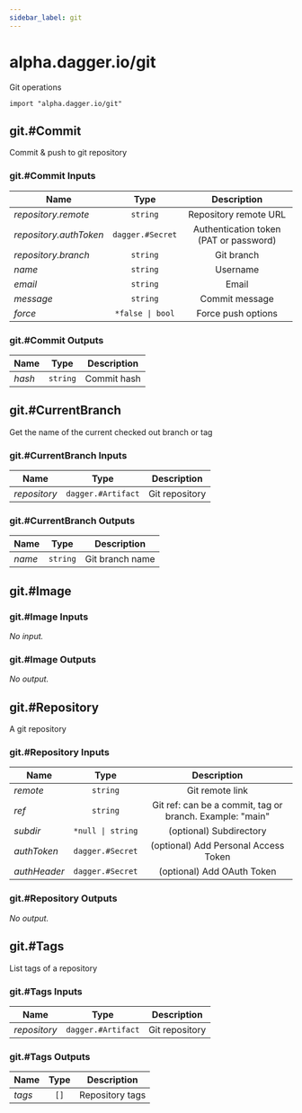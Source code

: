 ```yaml
---
sidebar_label: git
---
```


# alpha.dagger.io/git

Git operations

```cue
import "alpha.dagger.io/git"
```

## git.#Commit

Commit & push to git repository

### git.#Commit Inputs

| Name                     | Type                | Description                              |
| -------------            |:-------------:      |:-------------:                           |
|*repository.remote*       | `string`            |Repository remote URL                     |
|*repository.authToken*    | `dagger.#Secret`    |Authentication token (PAT or password)    |
|*repository.branch*       | `string`            |Git branch                                |
|*name*                    | `string`            |Username                                  |
|*email*                   | `string`            |Email                                     |
|*message*                 | `string`            |Commit message                            |
|*force*                   | `*false \| bool`    |Force push options                        |

### git.#Commit Outputs

| Name             | Type              | Description        |
| -------------    |:-------------:    |:-------------:     |
|*hash*            | `string`          |Commit hash         |

## git.#CurrentBranch

Get the name of the current checked out branch or tag

### git.#CurrentBranch Inputs

| Name             | Type                  | Description        |
| -------------    |:-------------:        |:-------------:     |
|*repository*      | `dagger.#Artifact`    |Git repository      |

### git.#CurrentBranch Outputs

| Name             | Type              | Description        |
| -------------    |:-------------:    |:-------------:     |
|*name*            | `string`          |Git branch name     |

## git.#Image

### git.#Image Inputs

_No input._

### git.#Image Outputs

_No output._

## git.#Repository

A git repository

### git.#Repository Inputs

| Name             | Type                 | Description                                                |
| -------------    |:-------------:       |:-------------:                                             |
|*remote*          | `string`             |Git remote link                                             |
|*ref*             | `string`             |Git ref: can be a commit, tag or branch. Example: "main"    |
|*subdir*          | `*null \| string`    |(optional) Subdirectory                                     |
|*authToken*       | `dagger.#Secret`     |(optional) Add Personal Access Token                        |
|*authHeader*      | `dagger.#Secret`     |(optional) Add OAuth Token                                  |

### git.#Repository Outputs

_No output._

## git.#Tags

List tags of a repository

### git.#Tags Inputs

| Name             | Type                  | Description        |
| -------------    |:-------------:        |:-------------:     |
|*repository*      | `dagger.#Artifact`    |Git repository      |

### git.#Tags Outputs

| Name             | Type              | Description        |
| -------------    |:-------------:    |:-------------:     |
|*tags*            | `[]`              |Repository tags     |
